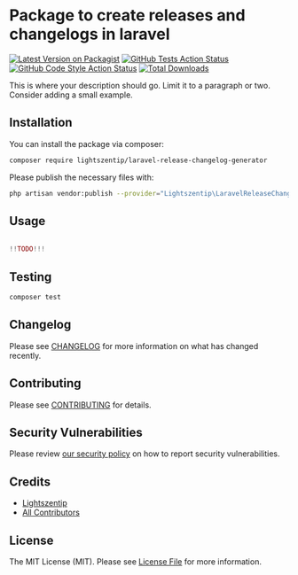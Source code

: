 # Package to create releases and changelogs in laravel

[![Latest Version on Packagist](https://img.shields.io/packagist/v/lightszentip/laravel-release-changelog-generator.svg?style=flat-square)](https://packagist.org/packages/lightszentip/laravel-release-changelog-generator)
[![GitHub Tests Action Status](https://img.shields.io/github/workflow/status/lightszentip/laravel-release-changelog-generator/run-tests?label=tests)](https://github.com/lightszentip/laravel-release-changelog-generator/actions?query=workflow%3Arun-tests+branch%3Amain)
[![GitHub Code Style Action Status](https://img.shields.io/github/workflow/status/lightszentip/laravel-release-changelog-generator/Fix%20PHP%20code%20style%20issues?label=code%20style)](https://github.com/lightszentip/laravel-release-changelog-generator/actions?query=workflow%3A"Fix+PHP+code+style+issues"+branch%3Amain)
[![Total Downloads](https://img.shields.io/packagist/dt/lightszentip/laravel-release-changelog-generator.svg?style=flat-square)](https://packagist.org/packages/lightszentip/laravel-release-changelog-generator)

This is where your description should go. Limit it to a paragraph or two. Consider adding a small example.


## Installation

You can install the package via composer:

```bash
composer require lightszentip/laravel-release-changelog-generator
```

Please publish the necessary files with:

```bash
php artisan vendor:publish --provider="Lightszentip\LaravelReleaseChangelogGenerator\ServiceProvider""
```

## Usage

```php

!!TODO!!!

```

## Testing

```bash
composer test
```

## Changelog

Please see [CHANGELOG](CHANGELOG.md) for more information on what has changed recently.

## Contributing

Please see [CONTRIBUTING](CONTRIBUTING.md) for details.

## Security Vulnerabilities

Please review [our security policy](../../security/policy) on how to report security vulnerabilities.

## Credits

- [Lightszentip](https://github.com/lightszentip)
- [All Contributors](../../contributors)

## License

The MIT License (MIT). Please see [License File](LICENSE.md) for more information.
